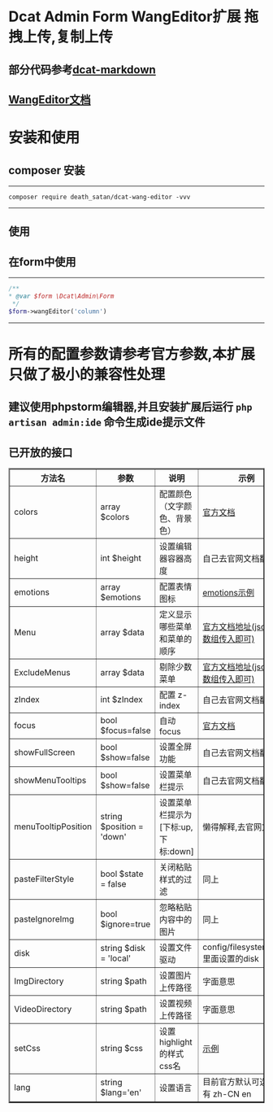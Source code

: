 # Dcat Admin Form WangEditor扩展 拖拽上传,复制上传

## 部分代码参考[dcat-markdown](https://gitee.com/-/ide/project/dcat-phper/dcat-markdown)

## [WangEditor文档](https://www.wangeditor.com/doc/)
# 安装和使用
## composer 安装

---
```shell
composer require death_satan/dcat-wang-editor -vvv
```
---
## 使用
## 在form中使用

---
```php
/**
* @var $form \Dcat\Admin\Form
 */
$form->wangEditor('column')
```
---


# 所有的配置参数请参考官方参数,本扩展只做了极小的兼容性处理
## 建议使用phpstorm编辑器,并且安装扩展后运行 `php artisan admin:ide` 命令生成ide提示文件
## 已开放的接口

<table border="2">
  <tr>
    <th>方法名</th>
    <th>参数</th>
    <th>说明</th>
    <th>示例</th>
  </tr>
  <tr>
    <td>colors</td>
    <td>array $colors</td>
    <td>配置颜色（文字颜色、背景色）</td>
    <td><a href="https://www.wangeditor.com/doc/pages/03-%E9%85%8D%E7%BD%AE%E8%8F%9C%E5%8D%95/02-%E9%85%8D%E7%BD%AE%E9%A2%9C%E8%89%B2.html">官方文档</a></td>
  </tr>
  <tr>
    <td>height</td>
    <td>int $height</td>
    <td>设置编辑器容器高度</td>
    <td>自己去官网文档翻</td>
  </tr>
  <tr>
    <td>emotions</td>
    <td>array $emotions</td>
    <td>配置表情图标</td>
    <td><a href="./example/emotions.md">emotions示例</a></td>
  </tr>
  <tr>
    <td>Menu</td>
    <td>array $data</td>
    <td>定义显示哪些菜单和菜单的顺序</td>
    <td><a href="https://www.wangeditor.com/doc/pages/03-%E9%85%8D%E7%BD%AE%E8%8F%9C%E5%8D%95/01-%E8%87%AA%E5%AE%9A%E4%B9%89%E8%8F%9C%E5%8D%95.html">
        官方文档地址(json换成数组传入即可)</a></td>
  </tr>
  <tr>
    <td>ExcludeMenus</td>
    <td>array $data</td>
    <td>剔除少数菜单</td>
    <td><a href="https://www.wangeditor.com/doc/pages/03-%E9%85%8D%E7%BD%AE%E8%8F%9C%E5%8D%95/01-%E8%87%AA%E5%AE%9A%E4%B9%89%E8%8F%9C%E5%8D%95.html">
        官方文档地址(json换成数组传入即可)</a></td>
  </tr>
  <tr>
    <td>zIndex</td>
    <td>int $zIndex</td>
    <td>配置 z-index</td>
    <td>自己去官网文档翻</td>
  </tr>
  <tr>
    <td>focus</td>
    <td>bool $focus=false</td>
    <td>自动 focus</td>
    <td><a href="https://www.wangeditor.com/doc/pages/01-%E5%BC%80%E5%A7%8B%E4%BD%BF%E7%94%A8/08-%E8%87%AA%E5%8A%A8focus.html">
        官方文档</a></td>
  </tr>
  <tr>
    <td>showFullScreen</td>
    <td>bool $show=false</td>
    <td>设置全屏功能</td>
    <td>自己去官网文档翻</td>
  </tr>
  <tr>
    <td>showMenuTooltips</td>
    <td>bool $show=false</td>
    <td>设置菜单栏提示</td>
    <td>自己去官网文档翻</td>
  </tr>
  <tr>
    <td>menuTooltipPosition</td>
    <td>string $position = 'down'</td>
    <td>设置菜单栏提示为[下标:up,下标:down]</td>
    <td>懒得解释,去官网文档找</td>
  </tr>
  <tr>
    <td>pasteFilterStyle</td>
    <td>bool $state = false</td>
    <td>关闭粘贴样式的过滤</td>
    <td>同上</td>
  </tr>
  <tr>
    <td>pasteIgnoreImg</td>
    <td>bool $ignore=true</td>
    <td>忽略粘贴内容中的图片</td>
    <td>同上</td>
  </tr>
  <tr>
    <td>disk</td>
    <td>string $disk = 'local'</td>
    <td>设置文件驱动</td>
    <td>config/filesystems.php里面设置的disk</td>
  </tr>
  <tr>
    <td>ImgDirectory</td>
    <td>string $path</td>
    <td>设置图片上传路径</td>
    <td>字面意思</td>
  </tr>
  <tr>
    <td>VideoDirectory</td>
    <td>string $path</td>
    <td>设置视频上传路径</td>
    <td>字面意思</td>
  </tr>
  <tr>
    <td>setCss</td>
    <td>string $css</td>
    <td>设置highlight的样式css名</td>
    <td><a href="./example/setCss.md">示例</a></td>
  </tr>
  <tr>
    <td>lang</td>
    <td>string $lang='en'</td>
    <td>设置语言</td>
    <td>目前官方默认可选的只有 zh-CN en</td>
  </tr>
</table>
